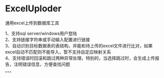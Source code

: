 # ExcelUploder
通用excel上传到数据库工具

1、支持sql server/windows用户登陆  
2、支持链接字符串或手动输入配置进行链接  
3、自动识别目标数据表的表结构，并能和待上传的excel文件进行比对，如果excel自动不匹配则不能导入，暂不支持自定应映射关系  
4、支持错误时回滚和跳过两种异常处理，特别的，当选择跳过时，会生成上传报告，注明错误信息，方便查找问题  
。。。
